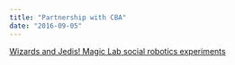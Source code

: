 ```yaml
---
title: "Partnership with CBA"
date: "2016-09-05"
---
```

[Wizards and Jedis! Magic Lab social robotics experiments](https://www.uts.edu.au/about/faculty-engineering-and-information-technology/news/wizards-and-jedis-magic-lab-social)